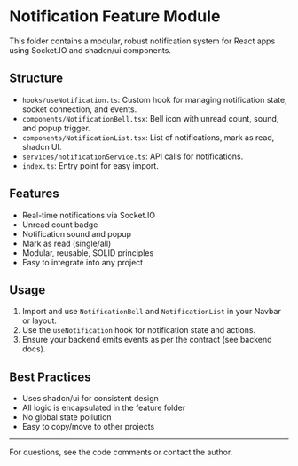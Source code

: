 # Notification Feature Module

This folder contains a modular, robust notification system for React apps using Socket.IO and shadcn/ui components.

## Structure

- `hooks/useNotification.ts`: Custom hook for managing notification state, socket connection, and events.
- `components/NotificationBell.tsx`: Bell icon with unread count, sound, and popup trigger.
- `components/NotificationList.tsx`: List of notifications, mark as read, shadcn UI.
- `services/notificationService.ts`: API calls for notifications.
- `index.ts`: Entry point for easy import.

## Features
- Real-time notifications via Socket.IO
- Unread count badge
- Notification sound and popup
- Mark as read (single/all)
- Modular, reusable, SOLID principles
- Easy to integrate into any project

## Usage
1. Import and use `NotificationBell` and `NotificationList` in your Navbar or layout.
2. Use the `useNotification` hook for notification state and actions.
3. Ensure your backend emits events as per the contract (see backend docs).

## Best Practices
- Uses shadcn/ui for consistent design
- All logic is encapsulated in the feature folder
- No global state pollution
- Easy to copy/move to other projects

---

For questions, see the code comments or contact the author. 
